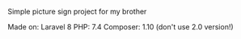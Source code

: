 Simple picture sign project for my brother

Made on: Laravel 8
PHP: 7.4
Composer: 1.10 (don't use 2.0 version!)
